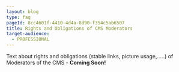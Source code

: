 ```yaml
---
layout: blog
type: faq
pageId: 8cc4601f-4410-4d4a-8d90-f354c5ab6507
title: Rights and Obligations of CMS Moderators
target-audience:
  - PROFESSIONAL
---
```

Text about rights and obligations (stable links, picture usage,.....) of Moderators of the CMS - **Coming Soon!**
